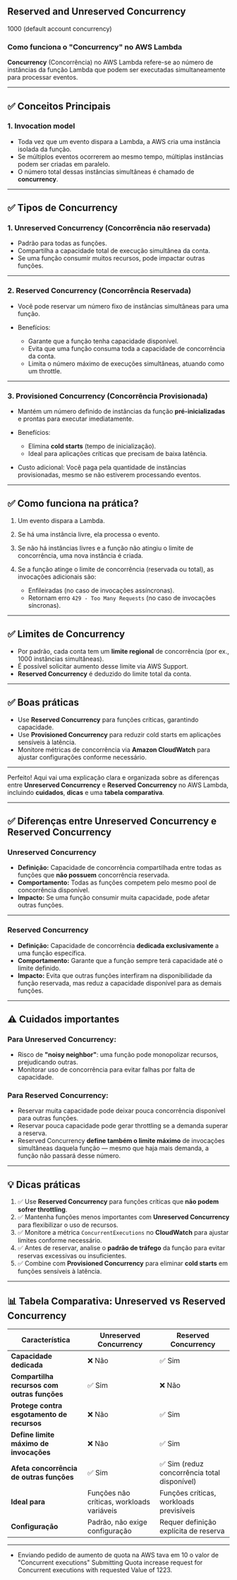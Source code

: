 

## Reserved and Unreserved Concurrency

1000 (default account concurrency)




### Como funciona o **"Concurrency"** no AWS Lambda

**Concurrency** (Concorrência) no AWS Lambda refere-se ao número de instâncias da função Lambda que podem ser executadas simultaneamente para processar eventos.

---

## ✅ Conceitos Principais

### 1. **Invocation model**

* Toda vez que um evento dispara a Lambda, a AWS cria uma instância isolada da função.
* Se múltiplos eventos ocorrerem ao mesmo tempo, múltiplas instâncias podem ser criadas em paralelo.
* O número total dessas instâncias simultâneas é chamado de **concurrency**.

---

## ✅ Tipos de Concurrency

### 1. **Unreserved Concurrency (Concorrência não reservada)**

* Padrão para todas as funções.
* Compartilha a capacidade total de execução simultânea da conta.
* Se uma função consumir muitos recursos, pode impactar outras funções.

---

### 2. **Reserved Concurrency (Concorrência Reservada)**

* Você pode reservar um número fixo de instâncias simultâneas para uma função.
* Benefícios:

  * Garante que a função tenha capacidade disponível.
  * Evita que uma função consuma toda a capacidade de concorrência da conta.
  * Limita o número máximo de execuções simultâneas, atuando como um throttle.

---

### 3. **Provisioned Concurrency (Concorrência Provisionada)**

* Mantém um número definido de instâncias da função **pré-inicializadas** e prontas para executar imediatamente.
* Benefícios:

  * Elimina **cold starts** (tempo de inicialização).
  * Ideal para aplicações críticas que precisam de baixa latência.
* Custo adicional: Você paga pela quantidade de instâncias provisionadas, mesmo se não estiverem processando eventos.

---

## ✅ Como funciona na prática?

1. Um evento dispara a Lambda.
2. Se há uma instância livre, ela processa o evento.
3. Se não há instâncias livres e a função não atingiu o limite de concorrência, uma nova instância é criada.
4. Se a função atinge o limite de concorrência (reservada ou total), as invocações adicionais são:

   * Enfileiradas (no caso de invocações assíncronas).
   * Retornam erro `429 - Too Many Requests` (no caso de invocações síncronas).

---

## ✅ Limites de Concurrency

* Por padrão, cada conta tem um **limite regional** de concorrência (por ex., 1000 instâncias simultâneas).
* É possível solicitar aumento desse limite via AWS Support.
* **Reserved Concurrency** é deduzido do limite total da conta.

---

## ✅ Boas práticas

* Use **Reserved Concurrency** para funções críticas, garantindo capacidade.
* Use **Provisioned Concurrency** para reduzir cold starts em aplicações sensíveis à latência.
* Monitore métricas de concorrência via **Amazon CloudWatch** para ajustar configurações conforme necessário.

---





Perfeito! Aqui vai uma explicação clara e organizada sobre as diferenças entre **Unreserved Concurrency** e **Reserved Concurrency** no AWS Lambda, incluindo **cuidados**, **dicas** e uma **tabela comparativa**.

---

## ✅ Diferenças entre Unreserved Concurrency e Reserved Concurrency

### **Unreserved Concurrency**

* **Definição:** Capacidade de concorrência compartilhada entre todas as funções que **não possuem** concorrência reservada.
* **Comportamento:** Todas as funções competem pelo mesmo pool de concorrência disponível.
* **Impacto:** Se uma função consumir muita capacidade, pode afetar outras funções.

---

### **Reserved Concurrency**

* **Definição:** Capacidade de concorrência **dedicada exclusivamente** a uma função específica.
* **Comportamento:** Garante que a função sempre terá capacidade até o limite definido.
* **Impacto:** Evita que outras funções interfiram na disponibilidade da função reservada, mas reduz a capacidade disponível para as demais funções.

---

## ⚠️ Cuidados importantes

### Para **Unreserved Concurrency**:

* Risco de **"noisy neighbor"**: uma função pode monopolizar recursos, prejudicando outras.
* Monitorar uso de concorrência para evitar falhas por falta de capacidade.

### Para **Reserved Concurrency**:

* Reservar muita capacidade pode deixar pouca concorrência disponível para outras funções.
* Reservar pouca capacidade pode gerar throttling se a demanda superar a reserva.
* Reserved Concurrency **define também o limite máximo** de invocações simultâneas daquela função — mesmo que haja mais demanda, a função não passará desse número.

---

## 💡 Dicas práticas

1. ✅ Use **Reserved Concurrency** para funções críticas que **não podem sofrer throttling**.
2. ✅ Mantenha funções menos importantes com **Unreserved Concurrency** para flexibilizar o uso de recursos.
3. ✅ Monitore a métrica `ConcurrentExecutions` no **CloudWatch** para ajustar limites conforme necessário.
4. ✅ Antes de reservar, analise o **padrão de tráfego** da função para evitar reservas excessivas ou insuficientes.
5. ✅ Combine com **Provisioned Concurrency** para eliminar **cold starts** em funções sensíveis à latência.

---

## 📊 Tabela Comparativa: Unreserved vs Reserved Concurrency

| Característica                              | Unreserved Concurrency                    | Reserved Concurrency                        |
| ------------------------------------------- | ----------------------------------------- | ------------------------------------------- |
| **Capacidade dedicada**                     | ❌ Não                                     | ✅ Sim                                       |
| **Compartilha recursos com outras funções** | ✅ Sim                                     | ❌ Não                                       |
| **Protege contra esgotamento de recursos**  | ❌ Não                                     | ✅ Sim                                       |
| **Define limite máximo de invocações**      | ❌ Não                                     | ✅ Sim                                       |
| **Afeta concorrência de outras funções**    | ✅ Sim                                     | ✅ Sim (reduz concorrência total disponível) |
| **Ideal para**                              | Funções não críticas, workloads variáveis | Funções críticas, workloads previsíveis     |
| **Configuração**                            | Padrão, não exige configuração            | Requer definição explícita de reserva       |

---








- Enviando pedido de aumento de quota na AWS
tava em 10 o valor de "Concurrent executions"
Submitting Quota increase request for Concurrent executions with requested Value of 1223.